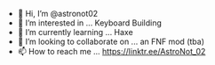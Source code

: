 - 👋 Hi, I’m @astronot02
- 👀 I’m interested in ... Keyboard Building
- 🌱 I’m currently learning ... Haxe
- 💞️ I’m looking to collaborate on ... an FNF mod (tba)
- 📫 How to reach me ... https://linktr.ee/AstroNot_02

<!---
astronot02/astronot02 is a ✨ special ✨ repository because its `README.md` (this file) appears on your GitHub profile.
You can click the Preview link to take a look at your changes.
--->
